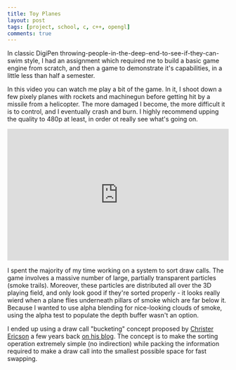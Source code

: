 ```yaml
---
title: Toy Planes
layout: post
tags: [project, school, c, c++, opengl]
comments: true
---
```


In classic DigiPen throwing-people-in-the-deep-end-to-see-if-they-can-swim style, I had an assignment which required me to build a basic game engine from scratch, and then a game to demonstrate it's capabilities, in a little less than half a semester.

In this video you can watch me play a bit of the game. In it, I shoot down a few pixely planes with rockets and machinegun before getting hit by a missile from a helicopter. The more damaged I become, the more difficult it is to control, and I eventually crash and burn. I highly recommend upping the quality to 480p at least, in order ot really see what's going on.

<iframe width="100%" height="300" src="https://www.youtube.com/embed/aA3th1K6wno" frameborder="0" allowfullscreen></iframe>

I spent the majority of my time working on a system to sort draw calls. The game involves a massive number of large, partially transparent particles (smoke trails). Moreover, these particles are distributed all over the 3D playing field, and only look good if they're sorted properly - it looks really wierd when a plane flies underneath pillars of smoke which are far below it. Because I wanted to use alpha blending for nice-looking clouds of smoke, using the alpha test to populate the depth buffer wasn't an option.

I ended up using a draw call "bucketing" concept proposed by [Christer Ericson](http://realtimecollisiondetection.net/blog/?page_id=2) a few years back [on his blog](http://realtimecollisiondetection.net/blog/?p=86). The concept is to make the sorting operation extremely simple (no indirection) while packing the information required to make a draw call into the smallest possible space for fast swapping.
